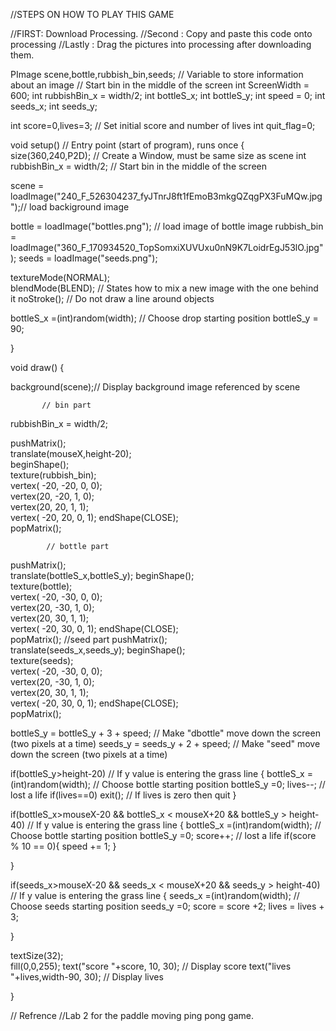 
//STEPS ON HOW TO PLAY THIS GAME


//FIRST: Download Processing.
//Second : Copy and paste this code onto processing
//Lastly : Drag the pictures into processing after downloading them.

















PImage scene,bottle,rubbish_bin,seeds;                          // Variable to store information about an image
                     // Start bin in the middle of the screen
int ScreenWidth = 600;
int   rubbishBin_x = width/2; 
int bottleS_x;
int bottleS_y;
int speed = 0;
int seeds_x;
int seeds_y;

int score=0,lives=3;                   // Set initial score and number of lives
int quit_flag=0; 


void setup()                           // Entry point (start of program), runs once
{
  size(360,240,P2D);                   // Create a Window, must be same size as scene
  int   rubbishBin_x = width/2;                      // Start bin in the middle of the screen

   scene = loadImage("240_F_526304237_fyJTnrJ8ft1fEmoB3mkgQZqgPX3FuMQw.jpg");// load backiground image
  
  bottle = loadImage("bottles.png");        // load image of bottle image
  rubbish_bin = loadImage("360_F_170934520_TopSomxiXUVUxu0nN9K7LoidrEgJ53lO.jpg"); 
  seeds = loadImage("seeds.png");
   
  textureMode(NORMAL);                 
  blendMode(BLEND);                    // States how to mix a new image with the one behind it 
  noStroke();                          // Do not draw a line around objects
  
  bottleS_x =(int)random(width);         // Choose drop starting position
  bottleS_y = 90;

}



void draw() 
{
  
  background(scene);// Display background image referenced by scene
  
           // bin part
  rubbishBin_x = width/2;
  
  pushMatrix();                      
  translate(mouseX,height-20);          
  beginShape();                      
  texture(rubbish_bin);                   
  vertex( -20,  -20,   0,   0);      
  vertex(20,   -20,  1,   0);       
  vertex(20, 20,  1,  1);           
  vertex( -20, 20,   0,  1);
  endShape(CLOSE);            
  popMatrix();                     

            // bottle part

 pushMatrix();  
  translate(bottleS_x,bottleS_y);
  beginShape();                    
  texture(bottle);                     
  vertex( -20,  -30,   0,   0);      
  vertex(20,   -30,  1,   0);       
  vertex(20, 30,  1,  1);            
  vertex( -20, 30,   0,  1);
  endShape(CLOSE);            
  popMatrix(); 
                 //seed part
  pushMatrix();  
  translate(seeds_x,seeds_y);
  beginShape();                    
  texture(seeds);                     
  vertex( -20,  -30,   0,   0);      
  vertex(20,   -30,  1,   0);       
  vertex(20, 30,  1,  1);            
  vertex( -20, 30,   0,  1);
  endShape(CLOSE);            
  popMatrix();            
 
  
  bottleS_y = bottleS_y + 3 + speed;       // Make "dbottle" move down the screen (two pixels at a time) 
   seeds_y = seeds_y + 2 + speed;       // Make "seed" move down the screen (two pixels at a time) 

  
  
  
  
  if(bottleS_y>height-20)   // If y value is entering the grass line
  {
    bottleS_x =(int)random(width);         // Choose bottle starting position
  bottleS_y =0;
  lives--;   // lost a life
  if(lives==0) exit();      // If lives is zero then quit 
  }
  
    
 if(bottleS_x>mouseX-20 && bottleS_x < mouseX+20 && bottleS_y > height-40)   // If y value is entering the grass line
  {
    bottleS_x =(int)random(width);         // Choose bottle starting position
  bottleS_y =0;
  score++;   // lost a life
  if(score % 10 == 0){
       speed += 1; 
     }
    
  }
  
   if(seeds_x>mouseX-20 && seeds_x < mouseX+20 && seeds_y > height-40)   // If y value is entering the grass line
  {
  seeds_x =(int)random(width);         // Choose seeds starting position
  seeds_y =0;
  score = score +2;
  lives = lives + 3;
  
    
  }
  

  textSize(32);                
  fill(0,0,255);
  text("score "+score, 10, 30);        // Display score
  text("lives "+lives,width-90, 30);   // Display lives



  
  
  
}  



// Refrence 
//Lab 2 for the paddle moving ping pong game.  




